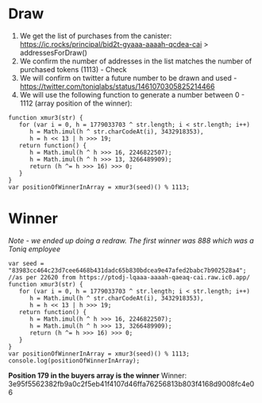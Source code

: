 # Draw

1. We get the list of purchases from the canister: https://ic.rocks/principal/bid2t-gyaaa-aaaah-qcdea-cai > addressesForDraw()
2. We confirm the number of addresses in the list matches the number of purchased tokens (1113) - Check
3. We will confirm on twitter a future number to be drawn and used - https://twitter.com/toniqlabs/status/1461070305825214466
4. We will use the following function to generate a number between 0 - 1112 (array position of the winner):
```
function xmur3(str) {
   for (var i = 0, h = 1779033703 ^ str.length; i < str.length; i++)
      h = Math.imul(h ^ str.charCodeAt(i), 3432918353),
      h = h << 13 | h >>> 19;
   return function() {
      h = Math.imul(h ^ h >>> 16, 2246822507);
      h = Math.imul(h ^ h >>> 13, 3266489909);
      return (h ^= h >>> 16) >>> 0;
   }
}
var positionOfWinnerInArray = xmur3(seed)() % 1113;
```

# Winner
*Note - we ended up doing a redraw. The first winner was 888 which was a Toniq employee*
```
var seed = "83983cc464c23d7cee6468b431dadc65b830bdcea9e47afed2babc7b902528a4"; //as per 22620 from https://ptodj-lqaaa-aaaah-qaeaq-cai.raw.ic0.app/
function xmur3(str) {
   for (var i = 0, h = 1779033703 ^ str.length; i < str.length; i++)
      h = Math.imul(h ^ str.charCodeAt(i), 3432918353),
      h = h << 13 | h >>> 19;
   return function() {
      h = Math.imul(h ^ h >>> 16, 2246822507);
      h = Math.imul(h ^ h >>> 13, 3266489909);
      return (h ^= h >>> 16) >>> 0;
   }
}
var positionOfWinnerInArray = xmur3(seed)() % 1113;
console.log(positionOfWinnerInArray);
```
**Position 179 in the buyers array is the winner**
Winner: 3e95f5562382fb9a0c2f5eb41f4107d46ffa76256813b803f4168d9008fc4e06
